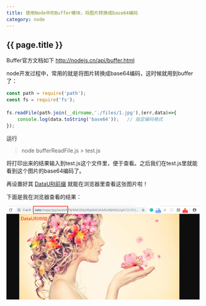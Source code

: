 ```yaml
---
title: 使用Node中的Buffer模块，将图片转换成base64编码
category: node
---
```


## {{ page.title }}

Buffer官方文档如下 http://nodejs.cn/api/buffer.html

node开发过程中，常用的就是将图片转换成base64编码，这时候就用到buffer了：

```javascript
const path = require('path');
const fs = require('fs');

fs.readFile(path.join(__dirname,'./files/1.jpg'),(err,data)=>{
	console.log(data.toString('base64'));	// 指定编码格式
});
```

运行
> node bufferReadFile.js > test.js

将打印出来的结果输入到test.js这个文件里，便于查看。之后我们在test.js里就能看到这个图片的base64编码了。

再设置好其 [DataURI前缀](https://developer.mozilla.org/zh-CN/docs/Web/HTTP/data_URIs) 就能在浏览器里查看这张图片啦！

下面是我在浏览器查看的结果：

![imgBase64.png](https://raw.githubusercontent.com/LilyLaw/LilyLaw.github.io/master/img/imgBase64.png)